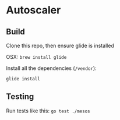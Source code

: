 # Autoscaler

## Build

Clone this repo, then ensure glide is installed 

OSX: `brew install glide`

Install all the dependencies (`/vendor`):

`glide install`

## Testing

Run tests like this: `go test ./mesos`